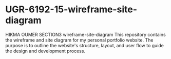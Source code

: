 # UGR-6192-15-wireframe-site-diagram
HIKMA OUMER SECTION3
wireframe-site-diagram
This repository contains the wireframe and site diagram for my personal portfolio website. 
The purpose is to outline the website's structure, layout, and user flow to guide the design and development process.

